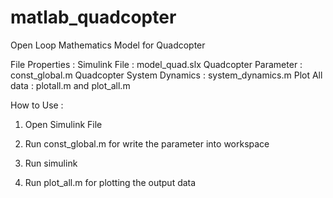 # matlab_quadcopter
Open Loop Mathematics Model for Quadcopter

File Properties :
Simulink File : model_quad.slx
Quadcopter Parameter : const_global.m
Quadcopter System Dynamics : system_dynamics.m
Plot All data : plotall.m and plot_all.m

How to Use :

1. Open Simulink File

2. Run const_global.m for write the parameter into workspace

3. Run simulink

4. Run plot_all.m for plotting the output data
